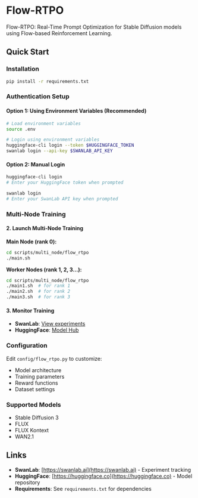 # Flow-RTPO

Flow-RTPO: Real-Time Prompt Optimization for Stable Diffusion models using Flow-based Reinforcement Learning.

## Quick Start

### Installation

```bash
pip install -r requirements.txt
```

### Authentication Setup

#### Option 1: Using Environment Variables (Recommended)
```bash
# Load environment variables
source .env

# Login using environment variables
huggingface-cli login --token $HUGGINGFACE_TOKEN
swanlab login --api-key $SWANLAB_API_KEY
```

#### Option 2: Manual Login
```bash
huggingface-cli login
# Enter your HuggingFace token when prompted

swanlab login
# Enter your SwanLab API key when prompted
```

### Multi-Node Training


#### 2. Launch Multi-Node Training

**Main Node (rank 0):** 
```bash
cd scripts/multi_node/flow_rtpo
./main.sh
```

**Worker Nodes (rank 1, 2, 3...):**
```bash
cd scripts/multi_node/flow_rtpo
./main1.sh  # for rank 1
./main2.sh  # for rank 2
./main3.sh  # for rank 3
```

#### 3. Monitor Training

- **SwanLab**: [View experiments](https://swanlab.ai)
- **HuggingFace**: [Model Hub](https://huggingface.co/models)

### Configuration

Edit `config/flow_rtpo.py` to customize:
- Model architecture
- Training parameters
- Reward functions
- Dataset settings

### Supported Models

- Stable Diffusion 3
- FLUX
- FLUX Kontext
- WAN2.1

## Links

- **SwanLab**: [https://swanlab.ai](https://swanlab.ai) - Experiment tracking
- **HuggingFace**: [https://huggingface.co](https://huggingface.co) - Model repository
- **Requirements**: See `requirements.txt` for dependencies


